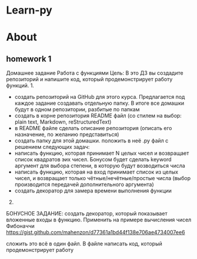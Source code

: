 # Learn-py




# About


## homework 1

Домашнее задание
Работа с функциями
Цель: В это ДЗ вы создадите репозиторий и напишите код, который продемонстрирует работу функций.
1.
- создать репозиторий на GitHub для этого курса. Предлагается под каждое задание создавать отдельную папку. В итоге все домашки будут в одном репозитории, разбитые по папкам
- создать в корне репозитория README файл (со стилем на выбор: plain text, Markdown, reStructuredText)
- в README файле сделать описание репозитория (описать его назначение, по желанию представиться)
- создать папку для этой домашки. положить в неё .py файл с решением следующих задач:
- написать функцию, которая принимает N целых чисел и возвращает список квадратов эих чисел. Бонусом будет сделать keyword аргумент для выбора степени, в которую будут возводиться числа
- написать функцию, которая на вход принимает список из целых чисел, и возвращает только чётные/нечётные/простые числа (выбор производится передачей дополнительного аргумента)
- создать декоратор для замера времени выполнения функции

2.
БОНУСНОЕ ЗАДАНИЕ: создать декоратор, который показывает вложенные входы в функцию. Применить на примере вычисления чисел Фибоначчи
https://gist.github.com/mahenzon/d77361a1bd44f138e706ae4734007ee6

сложить это всё в один файл. В файле написать код, который продемонстрирует работу